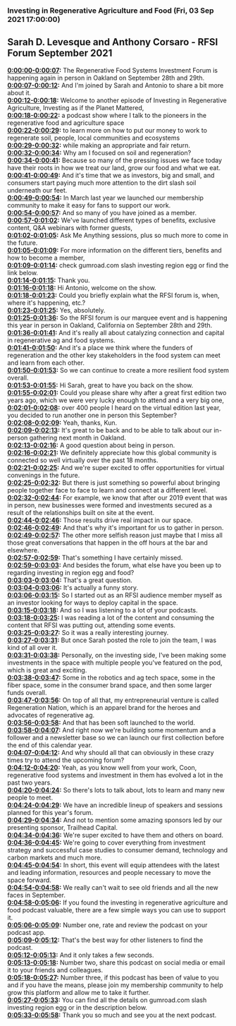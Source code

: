 ### Investing in Regenerative Agriculture and Food  (Fri, 03 Sep 2021 17:00:00)
## Sarah D. Levesque and Anthony Corsaro - RFSI Forum September 2021  
**[0:00:00-0:00:07](https://investinginregenerativeagriculture.com/sarah-d-levesque-and-anthony-corsaro#t=0:00:00):**  The Regenerative Food Systems Investment Forum is happening again in person in Oakland on September 28th and 29th.  
**[0:00:07-0:00:12](https://investinginregenerativeagriculture.com/sarah-d-levesque-and-anthony-corsaro#t=0:00:07):**  And I'm joined by Sarah and Antonio to share a bit more about it.  
**[0:00:12-0:00:18](https://investinginregenerativeagriculture.com/sarah-d-levesque-and-anthony-corsaro#t=0:00:12):**  Welcome to another episode of Investing in Regenerative Agriculture, Investing as if the Planet Mattered,  
**[0:00:18-0:00:22](https://investinginregenerativeagriculture.com/sarah-d-levesque-and-anthony-corsaro#t=0:00:18):**  a podcast show where I talk to the pioneers in the regenerative food and agriculture space  
**[0:00:22-0:00:29](https://investinginregenerativeagriculture.com/sarah-d-levesque-and-anthony-corsaro#t=0:00:22):**  to learn more on how to put our money to work to regenerate soil, people, local communities and ecosystems  
**[0:00:29-0:00:32](https://investinginregenerativeagriculture.com/sarah-d-levesque-and-anthony-corsaro#t=0:00:29):**  while making an appropriate and fair return.  
**[0:00:32-0:00:34](https://investinginregenerativeagriculture.com/sarah-d-levesque-and-anthony-corsaro#t=0:00:32):**  Why am I focused on soil and regeneration?  
**[0:00:34-0:00:41](https://investinginregenerativeagriculture.com/sarah-d-levesque-and-anthony-corsaro#t=0:00:34):**  Because so many of the pressing issues we face today have their roots in how we treat our land, grow our food and what we eat.  
**[0:00:41-0:00:49](https://investinginregenerativeagriculture.com/sarah-d-levesque-and-anthony-corsaro#t=0:00:41):**  And it's time that we as investors, big and small, and consumers start paying much more attention to the dirt slash soil underneath our feet.  
**[0:00:49-0:00:54](https://investinginregenerativeagriculture.com/sarah-d-levesque-and-anthony-corsaro#t=0:00:49):**  In March last year we launched our membership community to make it easy for fans to support our work.  
**[0:00:54-0:00:57](https://investinginregenerativeagriculture.com/sarah-d-levesque-and-anthony-corsaro#t=0:00:54):**  And so many of you have joined as a member.  
**[0:00:57-0:01:02](https://investinginregenerativeagriculture.com/sarah-d-levesque-and-anthony-corsaro#t=0:00:57):**  We've launched different types of benefits, exclusive content, Q&A webinars with former guests,  
**[0:01:02-0:01:05](https://investinginregenerativeagriculture.com/sarah-d-levesque-and-anthony-corsaro#t=0:01:02):**  Ask Me Anything sessions, plus so much more to come in the future.  
**[0:01:05-0:01:09](https://investinginregenerativeagriculture.com/sarah-d-levesque-and-anthony-corsaro#t=0:01:05):**  For more information on the different tiers, benefits and how to become a member,  
**[0:01:09-0:01:14](https://investinginregenerativeagriculture.com/sarah-d-levesque-and-anthony-corsaro#t=0:01:09):**  check gumroad.com slash investing region egg or find the link below.  
**[0:01:14-0:01:15](https://investinginregenerativeagriculture.com/sarah-d-levesque-and-anthony-corsaro#t=0:01:14):**  Thank you.  
**[0:01:16-0:01:18](https://investinginregenerativeagriculture.com/sarah-d-levesque-and-anthony-corsaro#t=0:01:16):**  Hi Antonio, welcome on the show.  
**[0:01:18-0:01:23](https://investinginregenerativeagriculture.com/sarah-d-levesque-and-anthony-corsaro#t=0:01:18):**  Could you briefly explain what the RFSI forum is, when, where it's happening, etc.?  
**[0:01:23-0:01:25](https://investinginregenerativeagriculture.com/sarah-d-levesque-and-anthony-corsaro#t=0:01:23):**  Yes, absolutely.  
**[0:01:25-0:01:36](https://investinginregenerativeagriculture.com/sarah-d-levesque-and-anthony-corsaro#t=0:01:25):**  So the RFSI forum is our marquee event and is happening this year in person in Oakland, California on September 28th and 29th.  
**[0:01:36-0:01:41](https://investinginregenerativeagriculture.com/sarah-d-levesque-and-anthony-corsaro#t=0:01:36):**  And it's really all about catalyzing connection and capital in regenerative ag and food systems.  
**[0:01:41-0:01:50](https://investinginregenerativeagriculture.com/sarah-d-levesque-and-anthony-corsaro#t=0:01:41):**  And it's a place we think where the funders of regeneration and the other key stakeholders in the food system can meet and learn from each other.  
**[0:01:50-0:01:53](https://investinginregenerativeagriculture.com/sarah-d-levesque-and-anthony-corsaro#t=0:01:50):**  So we can continue to create a more resilient food system overall.  
**[0:01:53-0:01:55](https://investinginregenerativeagriculture.com/sarah-d-levesque-and-anthony-corsaro#t=0:01:53):**  Hi Sarah, great to have you back on the show.  
**[0:01:55-0:02:01](https://investinginregenerativeagriculture.com/sarah-d-levesque-and-anthony-corsaro#t=0:01:55):**  Could you please share why after a great first edition two years ago, which we were very lucky enough to attend and a very big one,  
**[0:02:01-0:02:08](https://investinginregenerativeagriculture.com/sarah-d-levesque-and-anthony-corsaro#t=0:02:01):**  over 400 people I heard on the virtual edition last year, you decided to run another one in person this September?  
**[0:02:08-0:02:09](https://investinginregenerativeagriculture.com/sarah-d-levesque-and-anthony-corsaro#t=0:02:08):**  Yeah, thanks, Kun.  
**[0:02:09-0:02:13](https://investinginregenerativeagriculture.com/sarah-d-levesque-and-anthony-corsaro#t=0:02:09):**  It's great to be back and to be able to talk about our in-person gathering next month in Oakland.  
**[0:02:13-0:02:16](https://investinginregenerativeagriculture.com/sarah-d-levesque-and-anthony-corsaro#t=0:02:13):**  A good question about being in person.  
**[0:02:16-0:02:21](https://investinginregenerativeagriculture.com/sarah-d-levesque-and-anthony-corsaro#t=0:02:16):**  We definitely appreciate how this global community is connected so well virtually over the past 18 months.  
**[0:02:21-0:02:25](https://investinginregenerativeagriculture.com/sarah-d-levesque-and-anthony-corsaro#t=0:02:21):**  And we're super excited to offer opportunities for virtual convenings in the future.  
**[0:02:25-0:02:32](https://investinginregenerativeagriculture.com/sarah-d-levesque-and-anthony-corsaro#t=0:02:25):**  But there is just something so powerful about bringing people together face to face to learn and connect at a different level.  
**[0:02:32-0:02:44](https://investinginregenerativeagriculture.com/sarah-d-levesque-and-anthony-corsaro#t=0:02:32):**  For example, we know that after our 2019 event that was in person, new businesses were formed and investments secured as a result of the relationships built on site at the event.  
**[0:02:44-0:02:46](https://investinginregenerativeagriculture.com/sarah-d-levesque-and-anthony-corsaro#t=0:02:44):**  Those results drive real impact in our space.  
**[0:02:46-0:02:49](https://investinginregenerativeagriculture.com/sarah-d-levesque-and-anthony-corsaro#t=0:02:46):**  And that's why it's important for us to gather in person.  
**[0:02:49-0:02:57](https://investinginregenerativeagriculture.com/sarah-d-levesque-and-anthony-corsaro#t=0:02:49):**  The other more selfish reason just maybe that I miss all those great conversations that happen in the off hours at the bar and elsewhere.  
**[0:02:57-0:02:59](https://investinginregenerativeagriculture.com/sarah-d-levesque-and-anthony-corsaro#t=0:02:57):**  That's something I have certainly missed.  
**[0:02:59-0:03:03](https://investinginregenerativeagriculture.com/sarah-d-levesque-and-anthony-corsaro#t=0:02:59):**  And besides the forum, what else have you been up to regarding investing in region egg and food?  
**[0:03:03-0:03:04](https://investinginregenerativeagriculture.com/sarah-d-levesque-and-anthony-corsaro#t=0:03:03):**  That's a great question.  
**[0:03:04-0:03:06](https://investinginregenerativeagriculture.com/sarah-d-levesque-and-anthony-corsaro#t=0:03:04):**  It's actually a funny story.  
**[0:03:06-0:03:15](https://investinginregenerativeagriculture.com/sarah-d-levesque-and-anthony-corsaro#t=0:03:06):**  So I started out as an RFSI audience member myself as an investor looking for ways to deploy capital in the space.  
**[0:03:15-0:03:18](https://investinginregenerativeagriculture.com/sarah-d-levesque-and-anthony-corsaro#t=0:03:15):**  And so I was listening to a lot of your podcasts.  
**[0:03:18-0:03:25](https://investinginregenerativeagriculture.com/sarah-d-levesque-and-anthony-corsaro#t=0:03:18):**  I was reading a lot of the content and consuming the content that RFSI was putting out, attending some events.  
**[0:03:25-0:03:27](https://investinginregenerativeagriculture.com/sarah-d-levesque-and-anthony-corsaro#t=0:03:25):**  So it was a really interesting journey.  
**[0:03:27-0:03:31](https://investinginregenerativeagriculture.com/sarah-d-levesque-and-anthony-corsaro#t=0:03:27):**  But once Sarah posted the role to join the team, I was kind of all over it.  
**[0:03:31-0:03:38](https://investinginregenerativeagriculture.com/sarah-d-levesque-and-anthony-corsaro#t=0:03:31):**  Personally, on the investing side, I've been making some investments in the space with multiple people you've featured on the pod, which is great and exciting.  
**[0:03:38-0:03:47](https://investinginregenerativeagriculture.com/sarah-d-levesque-and-anthony-corsaro#t=0:03:38):**  Some in the robotics and ag tech space, some in the fiber space, some in the consumer brand space, and then some larger funds overall.  
**[0:03:47-0:03:56](https://investinginregenerativeagriculture.com/sarah-d-levesque-and-anthony-corsaro#t=0:03:47):**  On top of all that, my entrepreneurial venture is called Regeneration Nation, which is an apparel brand for the heroes and advocates of regenerative ag.  
**[0:03:56-0:03:58](https://investinginregenerativeagriculture.com/sarah-d-levesque-and-anthony-corsaro#t=0:03:56):**  And that has been soft launched to the world.  
**[0:03:58-0:04:07](https://investinginregenerativeagriculture.com/sarah-d-levesque-and-anthony-corsaro#t=0:03:58):**  And right now we're building some momentum and a follower and a newsletter base so we can launch our first collection before the end of this calendar year.  
**[0:04:07-0:04:12](https://investinginregenerativeagriculture.com/sarah-d-levesque-and-anthony-corsaro#t=0:04:07):**  And why should all that can obviously in these crazy times try to attend the upcoming forum?  
**[0:04:12-0:04:20](https://investinginregenerativeagriculture.com/sarah-d-levesque-and-anthony-corsaro#t=0:04:12):**  Yeah, as you know well from your work, Coon, regenerative food systems and investment in them has evolved a lot in the past two years.  
**[0:04:20-0:04:24](https://investinginregenerativeagriculture.com/sarah-d-levesque-and-anthony-corsaro#t=0:04:20):**  So there's lots to talk about, lots to learn and many new people to meet.  
**[0:04:24-0:04:29](https://investinginregenerativeagriculture.com/sarah-d-levesque-and-anthony-corsaro#t=0:04:24):**  We have an incredible lineup of speakers and sessions planned for this year's forum.  
**[0:04:29-0:04:34](https://investinginregenerativeagriculture.com/sarah-d-levesque-and-anthony-corsaro#t=0:04:29):**  And not to mention some amazing sponsors led by our presenting sponsor, Trailhead Capital.  
**[0:04:34-0:04:36](https://investinginregenerativeagriculture.com/sarah-d-levesque-and-anthony-corsaro#t=0:04:34):**  We're super excited to have them and others on board.  
**[0:04:36-0:04:45](https://investinginregenerativeagriculture.com/sarah-d-levesque-and-anthony-corsaro#t=0:04:36):**  We're going to cover everything from investment strategy and successful case studies to consumer demand, technology and carbon markets and much more.  
**[0:04:45-0:04:54](https://investinginregenerativeagriculture.com/sarah-d-levesque-and-anthony-corsaro#t=0:04:45):**  In short, this event will equip attendees with the latest and leading information, resources and people necessary to move the space forward.  
**[0:04:54-0:04:58](https://investinginregenerativeagriculture.com/sarah-d-levesque-and-anthony-corsaro#t=0:04:54):**  We really can't wait to see old friends and all the new faces in September.  
**[0:04:58-0:05:06](https://investinginregenerativeagriculture.com/sarah-d-levesque-and-anthony-corsaro#t=0:04:58):**  If you found the investing in regenerative agriculture and food podcast valuable, there are a few simple ways you can use to support it.  
**[0:05:06-0:05:09](https://investinginregenerativeagriculture.com/sarah-d-levesque-and-anthony-corsaro#t=0:05:06):**  Number one, rate and review the podcast on your podcast app.  
**[0:05:09-0:05:12](https://investinginregenerativeagriculture.com/sarah-d-levesque-and-anthony-corsaro#t=0:05:09):**  That's the best way for other listeners to find the podcast.  
**[0:05:12-0:05:13](https://investinginregenerativeagriculture.com/sarah-d-levesque-and-anthony-corsaro#t=0:05:12):**  And it only takes a few seconds.  
**[0:05:13-0:05:18](https://investinginregenerativeagriculture.com/sarah-d-levesque-and-anthony-corsaro#t=0:05:13):**  Number two, share this podcast on social media or email it to your friends and colleagues.  
**[0:05:18-0:05:27](https://investinginregenerativeagriculture.com/sarah-d-levesque-and-anthony-corsaro#t=0:05:18):**  Number three, if this podcast has been of value to you and if you have the means, please join my membership community to help grow this platform and allow me to take it further.  
**[0:05:27-0:05:33](https://investinginregenerativeagriculture.com/sarah-d-levesque-and-anthony-corsaro#t=0:05:27):**  You can find all the details on gumroad.com slash investing region egg or in the description below.  
**[0:05:33-0:05:58](https://investinginregenerativeagriculture.com/sarah-d-levesque-and-anthony-corsaro#t=0:05:33):**  Thank you so much and see you at the next podcast.  